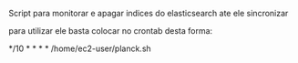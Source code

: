 


Script para monitorar e apagar indices do elasticsearch ate ele sincronizar

para utilizar ele basta colocar no crontab desta forma:

*/10 * * * * /home/ec2-user/planck.sh
